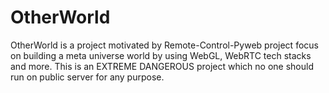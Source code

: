 # OtherWorld  
OtherWorld is a project motivated by Remote-Control-Pyweb project focus on building a meta universe world by using WebGL, WebRTC tech stacks and more.
This is an EXTREME DANGEROUS project which no one should run on public server for any purpose.